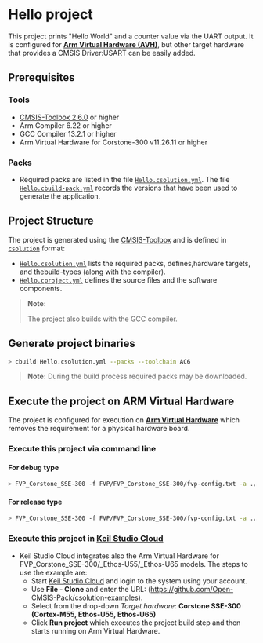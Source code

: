 # Hello project

This project prints "Hello World" and a counter value via the UART output. It is configured for [**Arm Virtual Hardware (AVH)**](https://developer.arm.com/Tools%20and%20Software/Arm%20Virtual%20Hardware), but other target hardware that provides a CMSIS Driver:USART can be easily added.

## Prerequisites

### Tools

- [CMSIS-Toolbox 2.6.0](https://github.com/Open-CMSIS-Pack/cmsis-toolbox/releases) or higher
- Arm Compiler 6.22 or higher
- GCC Compiler 13.2.1 or higher
- Arm Virtual Hardware for Corstone-300 v11.26.11 or higher

### Packs

- Required packs are listed in the file [`Hello.csolution.yml`](./Hello.csolution.yml). The file [`Hello.cbuild-pack.yml`](./Hello.cbuild-pack.yml) records the versions that have been used to generate the application.

## Project Structure

The project is generated using the [CMSIS-Toolbox](https://github.com/Open-CMSIS-Pack/cmsis-toolbox/blob/main/docs/build-overview.md) and is defined in [`csolution`](https://github.com/Open-CMSIS-Pack/cmsis-toolbox/blob/main/docs/YML-Input-Format.md) format:

- [`Hello.csolution.yml`](./Hello.csolution.yml) lists the required packs, defines,hardware targets, and thebuild-types (along with the compiler).
- [`Hello.cproject.yml`](./Hello.cproject.yml) defines the source files and the software components.

> **Note:**
>
> The project also builds with the GCC compiler.

## Generate project binaries

```bash
> cbuild Hello.csolution.yml --packs --toolchain AC6
```

>**Note:** During the build process required packs may be downloaded.

## Execute the project on ARM Virtual Hardware

The project is configured for execution on [**Arm Virtual Hardware**](https://developer.arm.com/Tools%20and%20Software/Arm%20Virtual%20Hardware) which removes the requirement for a physical hardware board.  

### Execute this project via command line

#### For debug type

```bash
> FVP_Corstone_SSE-300 -f FVP/FVP_Corstone_SSE-300/fvp-config.txt -a ./out/Debug/Hello.axf
```

#### For release type

```bash
> FVP_Corstone_SSE-300 -f FVP/FVP_Corstone_SSE-300/fvp-config.txt -a ./out/Release/Hello.axf
```

### Execute this project in [**Keil Studio Cloud**](https://studio.keil.arm.com/)

- Keil Studio Cloud integrates also the Arm Virtual Hardware for FVP_Corstone_SSE-300/_Ethos-U55/_Ethos-U65 models. The steps to use the example are:
  - Start [Keil Studio Cloud](https://studio.keil.arm.com/) and login to the system using your account.
  - Use **File - Clone** and enter the URL: (https://github.com/Open-CMSIS-Pack/csolution-examples).
  - Select from the drop-down *Target hardware*: **Corstone SSE-300 (Cortex-M55, Ethos-U55, Ethos-U65)**
  - Click **Run project** which executes the project build step and then starts running on Arm Virtual Hardware.
